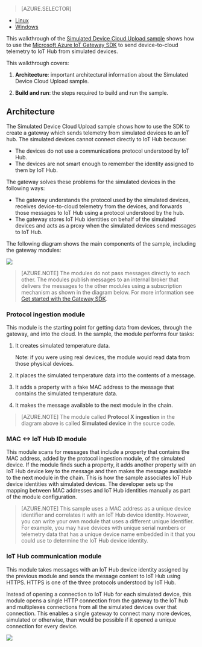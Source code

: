 > [AZURE.SELECTOR]
- [Linux](../articles/iot-hub/iot-hub-linux-gateway-sdk-simulated-device.md)
- [Windows](../articles/iot-hub/iot-hub-windows-gateway-sdk-simulated-device.md)

This walkthrough of the [Simulated Device Cloud Upload sample] shows how to use the [Microsoft Azure IoT Gateway SDK][lnk-sdk] to send device-to-cloud telemetry to IoT Hub from simulated devices.

This walkthrough covers:

1. **Architecture**: important architectural information about the Simulated Device Cloud Upload sample.

2. **Build and run**: the steps required to build and run the sample.

## Architecture

The Simulated Device Cloud Upload sample shows how to use the SDK to create a gateway which sends telemetry from simulated devices to an IoT hub. The simulated devices cannot connect directly to IoT Hub because:

- The devices do not use a communications protocol understood by IoT Hub.
- The devices are not smart enough to remember the identity assigned to them by IoT Hub.

The gateway solves these problems for the simulated devices in the following ways:

- The gateway understands the protocol used by the simulated devices, receives device-to-cloud telemetry from the devices, and forwards those messages to IoT Hub using a protocol understood by the hub.
- The gateway stores IoT Hub identities on behalf of the simulated devices and acts as a proxy when the simulated devices send messages to IoT Hub.

The following diagram shows the main components of the sample, including the gateway modules:

![][1]


> [AZURE.NOTE] The modules do not pass messages directly to each other. The modules publish messages to an internal broker that delivers the messages to the other modules using a subscription mechanism as shown in the diagram below. For more information see [Get started with the Gateway SDK][lnk-gw-getstarted].

### Protocol ingestion module

This module is the starting point for getting data from devices, through the gateway, and into the cloud. In the sample, the module performs four tasks:

1.  It creates simulated temperature data.
    
    Note: if you were using real devices, the module would read data from those physical devices.

2.  It places the simulated temperature data into the contents of a message.

3.  It adds a property with a fake MAC address to the message that contains the simulated temperature data.

4.  It makes the message available to the next module in the chain.

> [AZURE.NOTE] The module called **Protocol X ingestion** in the diagram above is called **Simulated device** in the source code.

### MAC &lt;-&gt; IoT Hub ID module

This module scans for messages that include a property that contains the MAC address, added by the protocol ingestion module, of the simulated device. If the module finds such a property, it adds another property with an IoT Hub device key to the message and then makes the message available to the next module in the chain. This is how the sample associates IoT Hub device identities with simulated devices. The developer sets up the mapping between MAC addresses and IoT Hub identities manually as part of the module configuration. 

> [AZURE.NOTE]  This sample uses a MAC address as a unique device identifier and correlates it with an IoT Hub device identity. However, you can write your own module that uses a different unique identifier. For example, you may have devices with unique serial numbers or telemetry data that has a unique device name embedded in it that you could use to determine the IoT Hub device identity.

### IoT Hub communication module

This module takes messages with an IoT Hub device identity assigned by the previous module and sends the message content to IoT Hub using HTTPS. HTTPS is one of the three protocols understood by IoT Hub.

Instead of opening a connection to IoT Hub for each simulated device, this module opens a single HTTP connection from the gateway to the IoT hub and multiplexes connections from all the simulated devices over that connection. This enables a single gateway to connect many more devices, simulated or otherwise, than would be possible if it opened a unique connection for every device.

![][2]


<!-- Images -->
[1]: media/iot-hub-gateway-sdk-simulated-selector/image1.png
[2]: media/iot-hub-gateway-sdk-simulated-selector/image2.png

<!-- Links -->
[Simulated Device Cloud Upload sample]: https://github.com/Azure/azure-iot-gateway-sdk/blob/master/doc/sample_simulated_device_cloud_upload.md
[lnk-sdk]: https://github.com/Azure/azure-iot-gateway-sdk
[lnk-gw-getstarted]: ../articles/iot-hub/iot-hub-linux-gateway-sdk-get-started.md